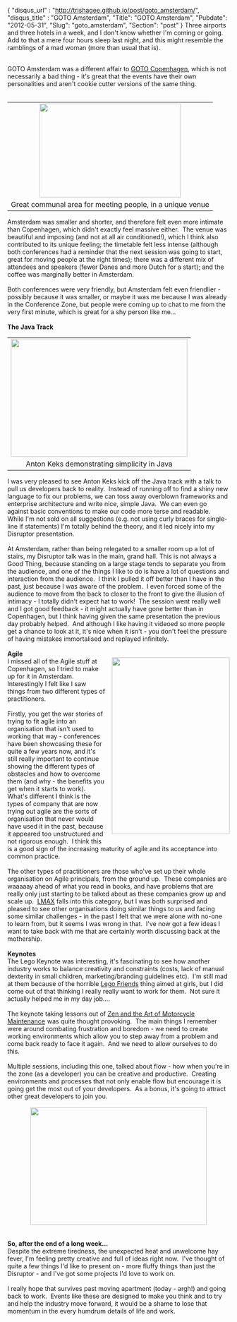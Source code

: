 {
 "disqus_url" : "http://trishagee.github.io/post/goto_amsterdam/",
 "disqus_title" : "GOTO Amsterdam",
 "Title": "GOTO Amsterdam",
 "Pubdate": "2012-05-31",
 "Slug": "goto_amsterdam",
 "Section": "post"
}
Three airports and three hotels in a week, and I don't know whether I'm coming or going.&nbsp; Add to that a mere four hours sleep last night, and this might resemble the ramblings of a mad woman (more than usual that is).<br /><div class="p2"><br /></div><div class="p1">GOTO Amsterdam was a different affair to&nbsp;<a href="http://mechanitis.blogspot.co.uk/2012/05/goto-copenhagen.html">GOTO Copenhagen</a>, which is not necessarily a bad thing - it's great that the events have their own personalities and aren't cookie cutter versions of the same thing.</div><div class="p2"><br /></div><div class="p1"><table cellpadding="0" cellspacing="0" class="tr-caption-container" style="float: right; margin-left: 1em; text-align: right;"><tbody><tr><td style="text-align: center;"><a href="http://4.bp.blogspot.com/-h5oo5Q4AQp0/T8con_3hw9I/AAAAAAAAKpg/Hib3iGCinqg/s1600/Conference.JPG" imageanchor="1" style="clear: right; margin-bottom: 1em; margin-left: auto; margin-right: auto;"><img border="0" height="213" src="http://4.bp.blogspot.com/-h5oo5Q4AQp0/T8con_3hw9I/AAAAAAAAKpg/Hib3iGCinqg/s320/Conference.JPG" width="320" /></a></td></tr><tr><td class="tr-caption" style="text-align: center;">Great communal area for meeting people, in a unique venue</td></tr></tbody></table>Amsterdam was smaller and shorter, and therefore felt even more intimate than Copenhagen, which didn't exactly feel massive either.&nbsp; The venue was beautiful and imposing (and not at all air conditioned!), which I think also contributed to its unique feeling; the timetable felt less intense (although both conferences had a reminder that the next session was going to start, great for moving people at the right times); there was a different mix of attendees and speakers (fewer Danes and more Dutch for a start); and the coffee was marginally better in Amsterdam.</div><div class="p2"><br /></div><div class="p1">Both conferences were very friendly, but Amsterdam felt even friendlier - possibly because it was smaller, or maybe it was me because I was already in the Conference Zone, but people were coming up to chat to me from the very first minute, which is great for a shy person like me...</div><div class="p2"><br /></div><div class="p1"><b>The Java Track</b></div><div class="p1"><table cellpadding="0" cellspacing="0" class="tr-caption-container" style="float: left; margin-right: 1em; text-align: left;"><tbody><tr><td style="text-align: center;"><a href="http://3.bp.blogspot.com/-ShggZ_UOlLo/T8coWrOEuRI/AAAAAAAAKpY/qGb33ah4LZ8/s1600/SimplePureJava.JPG" imageanchor="1" style="clear: left; margin-bottom: 1em; margin-left: auto; margin-right: auto;"><img border="0" height="267" src="http://3.bp.blogspot.com/-ShggZ_UOlLo/T8coWrOEuRI/AAAAAAAAKpY/qGb33ah4LZ8/s400/SimplePureJava.JPG" width="400" /></a></td></tr><tr><td class="tr-caption" style="text-align: center;">Anton Keks demonstrating simplicity in Java</td></tr></tbody></table>I was very pleased to see Anton Keks kick off the Java track with a talk to pull us developers back to reality.&nbsp; Instead of running off to find a shiny new language to fix our problems, we can toss away overblown frameworks and enterprise architecture and write nice, simple Java.&nbsp; We can even go against basic conventions to make our code more terse and readable.&nbsp; While I'm not sold on all suggestions (e.g. not using curly braces for single-line if statements) I'm totally behind the theory, and it led nicely into my Disruptor presentation.</div><div class="p2"><br /></div><div class="p1">At Amsterdam, rather than being relegated to a smaller room up a lot of stairs, my Disruptor talk was in the main, grand hall. This is not always a Good Thing, because standing on a large stage tends to separate you from the audience, and one of the things I like to do is have a lot of questions and interaction from the audience.&nbsp; I think I pulled it off better than I have in the past, just because I was aware of the problem.&nbsp; I even forced some of the audience to move from the back to closer to the front to give the illusion of intimacy - I totally didn't expect hat to work!&nbsp; The session went really well and I got good feedback - it might actually have gone better than in Copenhagen, but I think having given the same presentation the previous day probably helped. &nbsp;And although I like having it videoed so more people get a chance to look at it, it's nice when it isn't - you don't feel the pressure of having mistakes immortalised and replayed infinitely.</div><div class="p2"><br /></div><div class="p1"><b>Agile</b></div><div class="p1"><div class="separator" style="clear: both; text-align: center;"><a href="http://1.bp.blogspot.com/--VvGeUwpUYU/T8coOTWP-aI/AAAAAAAAKpQ/T6SrrqKew4g/s1600/Agile.JPG" imageanchor="1" style="clear: right; float: right; margin-bottom: 1em; margin-left: 1em;"><img border="0" height="400" src="http://1.bp.blogspot.com/--VvGeUwpUYU/T8coOTWP-aI/AAAAAAAAKpQ/T6SrrqKew4g/s400/Agile.JPG" width="267" /></a></div>I missed all of the Agile stuff at Copenhagen, so I tried to make up for it in Amsterdam.&nbsp; Interestingly I felt like I saw things from two different types of practitioners.&nbsp;&nbsp;</div><div class="p1"><br /></div><div class="p1">Firstly, you get the war stories of trying to fit agile into an organisation that isn't used to working that way - conferences have been showcasing these for quite a few years now, and it's still really important to continue showing the different types of obstacles and how to overcome them (and why - the benefits you get when it starts to work).&nbsp; What's different I think is the types of company that are now trying out agile are the sorts of organisation that never would have used it in the past, because it appeared too unstructured and not rigorous enough.&nbsp; I think this is a good sign of the increasing maturity of agile and its acceptance into common practice.</div><div class="p2"><br /></div><div class="p1">The other types of practitioners are those who've set up their whole organisation on Agile principals, from the ground up.&nbsp; These companies are waaaaay ahead of what you read in books, and have problems that are really only just starting to be talked about as these companies grow up and scale up.&nbsp; <a href="http://www.lmax.com/">LMAX</a> falls into this category, but I was both surprised and pleased to see other organisations doing similar things to us and facing some similar challenges - in the past I felt that we were alone with no-one to learn from, but it seems I was wrong in that.&nbsp; I've now got a few ideas I want to take back with me that are certainly worth discussing back at the mothership.</div><div class="p2"><br /></div><div class="p1"><b>Keynotes</b></div><div class="p1">The Lego Keynote was interesting, it's fascinating to see how another industry works to balance creativity and constraints (costs, lack of manual dexterity in small children, marketing/branding guidelines etc).&nbsp; I'm still mad at them because of the horrible&nbsp;<a href="http://www.amazon.com/gp/product/B005VPRETO/ref=as_li_qf_sp_asin_il_tl?ie=UTF8&amp;tag=trissramb-20&amp;linkCode=as2&amp;camp=1789&amp;creative=9325&amp;creativeASIN=B005VPRETO">Lego Friends</a>&nbsp;thing aimed at girls, but I did come out of that thinking I really really want to work for them.&nbsp; Not sure it actually helped me in my day job….</div><div class="p2"><br /></div><div class="p1">The keynote taking lessons out of&nbsp;<a href="http://www.amazon.com/gp/product/0061673730/ref=as_li_qf_sp_asin_tl?ie=UTF8&amp;tag=trissramb-20&amp;linkCode=as2&amp;camp=1789&amp;creative=9325&amp;creativeASIN=0061673730">Zen and the Art of Motorcycle Maintenance</a><img alt="" border="0" height="1" src="http://www.assoc-amazon.com/e/ir?t=trissramb-20&amp;l=as2&amp;o=1&amp;a=0061673730" style="border: none !important; margin: 0px !important;" width="1" />&nbsp;was quite thought provoking.&nbsp; The main things I remember were around combating frustration and boredom - we need to create working environments which allow you to step away from a problem and come back ready to face it again.&nbsp; And we need to allow ourselves to do this. &nbsp;</div><div class="p2"><br /></div><div class="p1">Multiple sessions, including this one, talked about flow - how when you're in the zone (as a developer) you can be creative and productive.&nbsp; Creating environments and processes that not only enable flow but encourage it is going get the most out of your developers. &nbsp;As a bonus, it's going to attract other great developers to join you.<br /><br /><div class="separator" style="clear: both; text-align: center;"><a href="http://2.bp.blogspot.com/-OBmivWmbBFo/T8covv7mNyI/AAAAAAAAKps/sVahiyWaXh8/s1600/Amsterdam.JPG" imageanchor="1" style="margin-left: 1em; margin-right: 1em;"><img border="0" height="266" src="http://2.bp.blogspot.com/-OBmivWmbBFo/T8covv7mNyI/AAAAAAAAKps/sVahiyWaXh8/s400/Amsterdam.JPG" width="400" /></a></div><br /><br /></div><div class="p2"><b>So, after the end of a long week…</b></div><div class="p1">Despite the extreme tiredness, the unexpected heat and unwelcome hay fever, I'm feeling pretty creative and full of ideas right now.&nbsp; I've thought of quite a few things I'd like to present on - more fluffy things than just the Disruptor - and I've got some projects I'd love to work on.</div><div class="p2"><br /></div><div class="p1">I really hope that survives past moving apartment (today - argh!) and going back to work.&nbsp; Events like these are designed to make you think and to try and help the industry move forward, it would be a shame to lose that momentum in the every humdrum details of life and work.</div>
